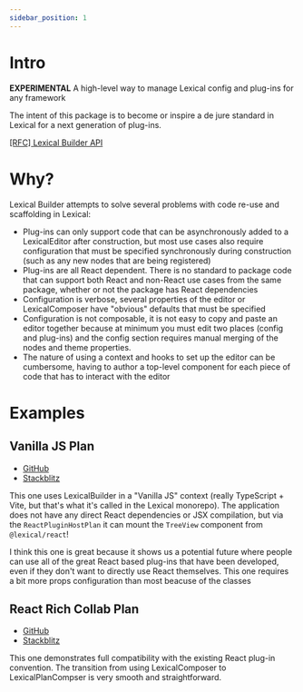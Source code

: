 ```yaml
---
sidebar_position: 1
---
```


# Intro

**EXPERIMENTAL** A high-level way to manage Lexical config and plug-ins for any framework

The intent of this package is to become or inspire a de jure standard in Lexical for a
next generation of plug-ins.

[[RFC] Lexical Builder API](https://docs.google.com/document/d/1wQYb9Y-zVb_jGyQSHYQuPuGs5xGPHBST_3OOaLXG0s0/edit)

# Why?

Lexical Builder attempts to solve several problems with code re-use
and scaffolding in Lexical:

- Plug-ins can only support code that can be asynchronously added to a
  LexicalEditor after construction, but most use cases also require
  configuration that must be specified synchronously during construction
  (such as any new nodes that are being registered)
- Plug-ins are all React dependent. There is no standard to package code
  that can support both React and non-React use cases from the same
  package, whether or not the package has React dependencies
- Configuration is verbose, several properties of the editor or
  LexicalComposer have "obvious" defaults that must be specified
- Configuration is not composable, it is not easy to copy and paste
  an editor together because at minimum you must edit two places
  (config and plug-ins) and the config section requires manual merging of
  the nodes and theme properties.
- The nature of using a context and hooks to set up the editor can be
  cumbersome, having to author a top-level component for each piece
  of code that has to interact with the editor

# Examples

## Vanilla JS Plan

- [GitHub](https://github.com/etrepum/lexical-builder/blob/main/apps/vanilla-js-plan/src/main.ts)
- [Stackblitz](https://stackblitz.com/github/etrepum/lexical-builder/tree/main/apps/vanilla-js-plan?file=src%2Fmain.ts)

This one uses LexicalBuilder in a "Vanilla JS" context
(really TypeScript + Vite, but that's what it's called in the Lexical monorepo).
The application does not have any direct React dependencies or JSX
compilation, but via the `ReactPluginHostPlan` it can mount the `TreeView`
component from `@lexical/react`!

I think this one is great because it shows us a potential future where people
can use all of the great React based plug-ins that have been developed, even
if they don't want to directly use React themselves. This one requires a bit
more props configuration than most beacuse of the classes

## React Rich Collab Plan

- [GitHub](https://github.com/etrepum/lexical-builder/blob/main/apps/react-rich-collab-plan/src/App.tsx)
- [Stackblitz](https://stackblitz.com/github/etrepum/lexical-builder/tree/main/apps/react-rich-collab-plan?file=src%2FApp.tsx)

This one demonstrates full compatibility with the existing React plug-in
convention. The transition from using LexicalComposer to LexicalPlanCompser is
very smooth and straightforward.
